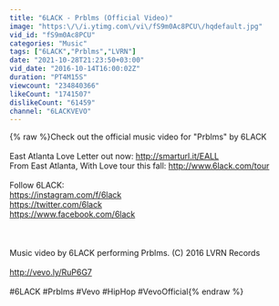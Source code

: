 ```yaml
---
title: "6LACK - Prblms (Official Video)"
image: "https:\/\/i.ytimg.com\/vi\/fS9m0Ac8PCU\/hqdefault.jpg"
vid_id: "fS9m0Ac8PCU"
categories: "Music"
tags: ["6LACK","Prblms","LVRN"]
date: "2021-10-28T21:23:50+03:00"
vid_date: "2016-10-14T16:00:02Z"
duration: "PT4M15S"
viewcount: "234840366"
likeCount: "1741507"
dislikeCount: "61459"
channel: "6LACKVEVO"
---
```

{% raw %}Check out the official music video for &quot;Prblms&quot; by 6LACK<br /><br />East Atlanta Love Letter out now: <a rel="nofollow" target="blank" href="http://smarturl.it/EALL">http://smarturl.it/EALL</a><br />From East Atlanta, With Love tour this fall: <a rel="nofollow" target="blank" href="http://www.6lack.com/tour">http://www.6lack.com/tour</a> <br /><br />Follow 6LACK: <br /><a rel="nofollow" target="blank" href="https://instagram.com/f/6lack">https://instagram.com/f/6lack</a> <br /><a rel="nofollow" target="blank" href="https://twitter.com/6lack">https://twitter.com/6lack</a> <br /><a rel="nofollow" target="blank" href="https://www.facebook.com/6lack">https://www.facebook.com/6lack</a> <br /><br /><br /><br />Music video by 6LACK performing Prblms. (C) 2016 LVRN Records<br /><br /><a rel="nofollow" target="blank" href="http://vevo.ly/RuP6G7">http://vevo.ly/RuP6G7</a><br /><br />#6LACK #Prblms #Vevo #HipHop #VevoOfficial{% endraw %}
